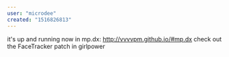 ```yaml
---
user: "microdee"
created: "1516826813"
---
```


it's up and running now in mp.dx: http://vvvvpm.github.io/#mp.dx
check out the FaceTracker patch in girlpower
